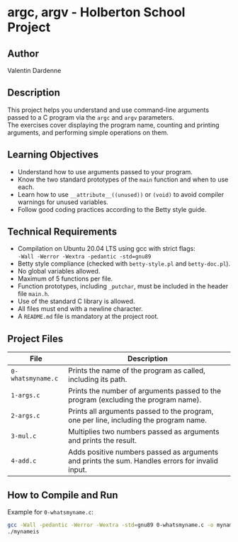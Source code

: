 # argc, argv - Holberton School Project

## Author  
Valentin Dardenne

## Description  
This project helps you understand and use command-line arguments passed to a C program via the `argc` and `argv` parameters.  
The exercises cover displaying the program name, counting and printing arguments, and performing simple operations on them.

## Learning Objectives  
- Understand how to use arguments passed to your program.  
- Know the two standard prototypes of the `main` function and when to use each.  
- Learn how to use `__attribute__((unused))` or `(void)` to avoid compiler warnings for unused variables.  
- Follow good coding practices according to the Betty style guide.

## Technical Requirements  
- Compilation on Ubuntu 20.04 LTS using gcc with strict flags:  
  `-Wall -Werror -Wextra -pedantic -std=gnu89`  
- Betty style compliance (checked with `betty-style.pl` and `betty-doc.pl`).  
- No global variables allowed.  
- Maximum of 5 functions per file.  
- Function prototypes, including `_putchar`, must be included in the header file `main.h`.  
- Use of the standard C library is allowed.  
- All files must end with a newline character.  
- A `README.md` file is mandatory at the project root.

## Project Files  

| File             | Description                                                            |
|------------------|------------------------------------------------------------------------|
| `0-whatsmyname.c` | Prints the name of the program as called, including its path.         |
| `1-args.c`        | Prints the number of arguments passed to the program (excluding the program name). |
| `2-args.c`        | Prints all arguments passed to the program, one per line, including the program name. |
| `3-mul.c`         | Multiplies two numbers passed as arguments and prints the result.     |
| `4-add.c`         | Adds positive numbers passed as arguments and prints the sum. Handles errors for invalid input. |

## How to Compile and Run  

Example for `0-whatsmyname.c`:  
```bash
gcc -Wall -pedantic -Werror -Wextra -std=gnu89 0-whatsmyname.c -o mynameis
./mynameis

